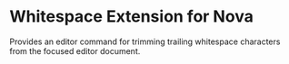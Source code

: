 # Whitespace Extension for Nova

Provides an editor command for trimming trailing whitespace characters from the
focused editor document.
